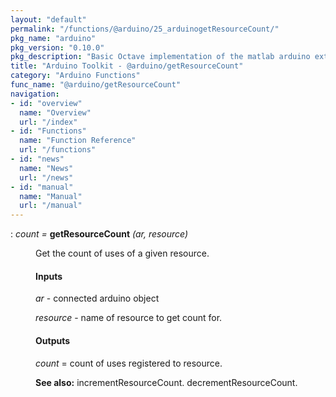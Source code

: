 ```yaml
---
layout: "default"
permalink: "/functions/@arduino/25_arduinogetResourceCount/"
pkg_name: "arduino"
pkg_version: "0.10.0"
pkg_description: "Basic Octave implementation of the matlab arduino extension,  allowing communication to a programmed arduino board to control its  hardware."
title: "Arduino Toolkit - @arduino/getResourceCount"
category: "Arduino Functions"
func_name: "@arduino/getResourceCount"
navigation:
- id: "overview"
  name: "Overview"
  url: "/index"
- id: "Functions"
  name: "Function Reference"
  url: "/functions"
- id: "news"
  name: "News"
  url: "/news"
- id: "manual"
  name: "Manual"
  url: "/manual"
---
```

<dl class="def">
<dt id="index-getResourceCount"><span class="category">: </span><span><em><var>count</var> =</em> <strong>getResourceCount</strong> <em>(<var>ar</var>, <var>resource</var>)</em><a href='#index-getResourceCount' class='copiable-anchor'></a></span></dt>
<dd><p>Get the count of uses of  a given resource.
</p>
<span id="Inputs"></span><h4 class="subsubheading">Inputs</h4>
<p><var>ar</var> - connected arduino object
</p>
<p><var>resource</var> - name of resource to get count for.
</p>
<span id="Outputs"></span><h4 class="subsubheading">Outputs</h4>
<p><var>count</var> = count of uses registered to resource.
</p>

<p><strong>See also:</strong> incrementResourceCount. decrementResourceCount.
 </p></dd></dl>
